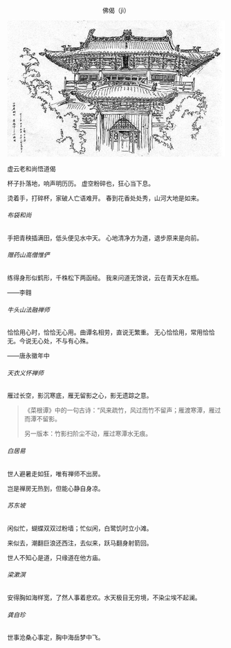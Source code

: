 

<center>佛偈（jì）</center>

![](https://raw.githubusercontent.com/maiernte/img/master/collection/tempel_3.jpg)



虚云老和尚悟道偈

杯子扑落地，响声明历历。
虚空粉碎也，狂心当下息。

烫着手，打碎杯，家破人亡语难开。
春到花香处处秀，山河大地是如来。

<!-- more -->

###### 布袋和尚

手把青秧插满田，低头便见水中天。
心地清净方为道，退步原来是向前。

###### 赠药山高僧惟俨

练得身形似鹤形，千株松下两函经。
我来问道无馀说，云在青天水在瓶。

——李翱 

###### 牛头山法融禅师

恰恰用心时，恰恰无心用。曲谭名相劳，直说无繁重。
无心恰恰用，常用恰恰无。今说无心处，不与有心殊。

——唐永徽年中

###### 天衣义怀禅师

雁过长空，影沉寒底，雁无留影之心，影无遗踪之意。

> 《菜根谭》中的一句古诗：“风来疏竹，风过而竹不留声；雁渡寒潭，雁过而潭不留影。
>
> 另一版本：竹影扫阶尘不动，雁过寒潭水无痕。

###### 白居易

世人避暑走如狂，唯有禅师不出房。

岂是禅房无热到，但能心静自身凉。

###### 苏东坡

闲似忙，蝴蝶双双过粉墙；忙似闲，白鹭饥时立小滩。

来似去，潮翻巨浪还西注，去似来，跃马翻身射箭回。



世人不知心是道，只缘道在他方庙。

###### 梁漱溟

安得胸如海样宽，了然人事着悲欢。水天极目无穷境，不染尘埃不起澜。



###### 龚自珍

世事沧桑心事定，胸中海岳梦中飞。
